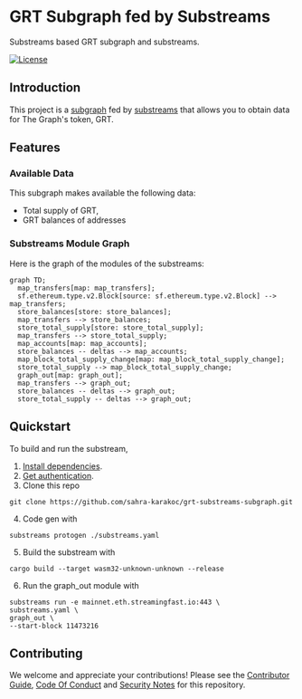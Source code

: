 # GRT Subgraph fed by Substreams

Substreams based GRT subgraph and substreams. 

[![License](https://img.shields.io/badge/License-Apache%202.0-blue.svg)](https://opensource.org/licenses/Apache-2.0)

## Introduction 

This project is a [subgraph](https://thegraph.com/docs/en/developing/creating-a-subgraph/) fed by [substreams](https://substreams.streamingfast.io/) that allows you to obtain data for The Graph's token, GRT. 

## Features 

### Available Data 

This subgraph makes available the following data:
- Total supply of GRT, 
- GRT balances of addresses

### Substreams Module Graph

Here is the graph of the modules of the substreams: 

```mermaid
graph TD;
  map_transfers[map: map_transfers];
  sf.ethereum.type.v2.Block[source: sf.ethereum.type.v2.Block] --> map_transfers;
  store_balances[store: store_balances];
  map_transfers --> store_balances;
  store_total_supply[store: store_total_supply];
  map_transfers --> store_total_supply;
  map_accounts[map: map_accounts];
  store_balances -- deltas --> map_accounts;
  map_block_total_supply_change[map: map_block_total_supply_change];
  store_total_supply --> map_block_total_supply_change;
  graph_out[map: graph_out];
  map_transfers --> graph_out;
  store_balances -- deltas --> graph_out;
  store_total_supply -- deltas --> graph_out;
```


## Quickstart
To build and run the substream, 

1. [Install dependencies](https://substreams.streamingfast.io/developers-guide/installation-requirements).
2. [Get authentication](https://substreams.streamingfast.io/reference-and-specs/authentication).
3. Clone this repo
```console
git clone https://github.com/sahra-karakoc/grt-substreams-subgraph.git
```
4. Code gen with 
```console
substreams protogen ./substreams.yaml
``` 
5. Build the substream with 
```console
cargo build --target wasm32-unknown-unknown --release
``` 
6. Run the graph_out module with
```console
substreams run -e mainnet.eth.streamingfast.io:443 \
substreams.yaml \
graph_out \
--start-block 11473216
```

## Contributing

We welcome and appreciate your contributions! Please see the [Contributor Guide](/CONTRIBUTING.md), [Code Of Conduct](/CODE_OF_CONDUCT.md) and [Security Notes](/SECURITY.md) for this repository.
